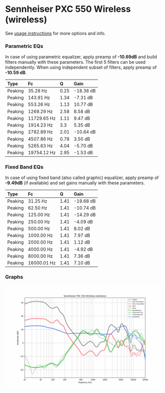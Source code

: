 # Sennheiser PXC 550 Wireless (wireless)
See [usage instructions](https://github.com/jaakkopasanen/AutoEq#usage) for more options and info.

### Parametric EQs
In case of using parametric equalizer, apply preamp of **-10.69dB** and build filters manually
with these parameters. The first 5 filters can be used independently.
When using independent subset of filters, apply preamp of **-10.59 dB**.

| Type    | Fc          |    Q | Gain      |
|:--------|:------------|:-----|:----------|
| Peaking | 35.28 Hz    | 0.25 | -18.38 dB |
| Peaking | 143.91 Hz   | 1.34 | -7.31 dB  |
| Peaking | 553.26 Hz   | 1.13 | 10.77 dB  |
| Peaking | 1269.29 Hz  | 2.58 | 8.58 dB   |
| Peaking | 11729.65 Hz | 1.11 | 9.47 dB   |
| Peaking | 1914.23 Hz  | 3.3  | 5.35 dB   |
| Peaking | 2782.89 Hz  | 2.01 | -10.64 dB |
| Peaking | 4507.86 Hz  | 0.78 | 3.50 dB   |
| Peaking | 5265.63 Hz  | 4.04 | -5.70 dB  |
| Peaking | 19754.12 Hz | 2.95 | -1.53 dB  |

### Fixed Band EQs
In case of using fixed band (also called graphic) equalizer, apply preamp of **-9.49dB**
(if available) and set gains manually with these parameters.

| Type    | Fc          |    Q | Gain      |
|:--------|:------------|:-----|:----------|
| Peaking | 31.25 Hz    | 1.41 | -19.68 dB |
| Peaking | 62.50 Hz    | 1.41 | -10.74 dB |
| Peaking | 125.00 Hz   | 1.41 | -14.29 dB |
| Peaking | 250.00 Hz   | 1.41 | -4.09 dB  |
| Peaking | 500.00 Hz   | 1.41 | 8.02 dB   |
| Peaking | 1000.00 Hz  | 1.41 | 7.97 dB   |
| Peaking | 2000.00 Hz  | 1.41 | 1.12 dB   |
| Peaking | 4000.00 Hz  | 1.41 | -4.92 dB  |
| Peaking | 8000.00 Hz  | 1.41 | 7.36 dB   |
| Peaking | 16000.01 Hz | 1.41 | 7.10 dB   |

### Graphs
![](./Sennheiser%20PXC%20550%20Wireless%20(wireless).png)